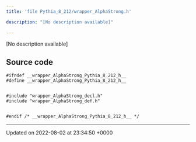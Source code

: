 ```yaml
---
title: 'file Pythia_8_212/wrapper_AlphaStrong.h'

description: "[No description available]"

---
```







[No description available]




## Source code

```
#ifndef __wrapper_AlphaStrong_Pythia_8_212_h__
#define __wrapper_AlphaStrong_Pythia_8_212_h__


#include "wrapper_AlphaStrong_decl.h"
#include "wrapper_AlphaStrong_def.h"


#endif /* __wrapper_AlphaStrong_Pythia_8_212_h__ */
```


-------------------------------

Updated on 2022-08-02 at 23:34:50 +0000
